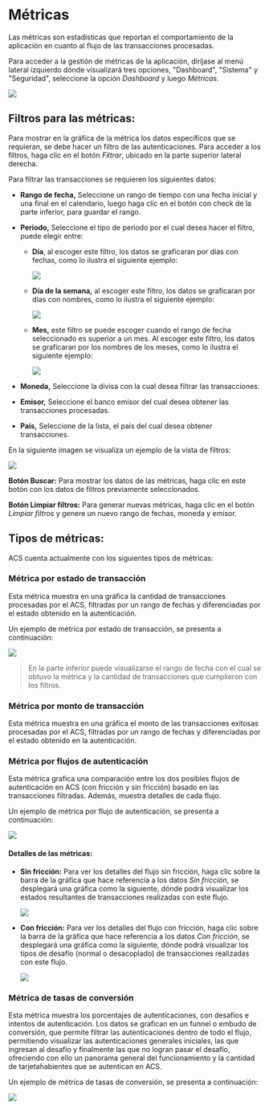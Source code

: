 # Métricas

Las métricas son estadísticas que reportan el comportamiento de la aplicación en cuanto al flujo de las transacciones procesadas.

Para acceder a la gestión de métricas de la aplicación, diríjase al menú lateral izquierdo dónde visualizará tres opciones, "Dashboard", "Sistema" y "Seguridad", seleccione la opción *Dashboard* y luego *Métricas*.

![](https://wiki.placetopay.com/images/1/12/Menu-metricas.png)

## Filtros para las métricas:

Para mostrar en la gráfica de la métrica los datos específicos que se requieran, se debe hacer un filtro de las autenticaciones. Para acceder a los filtros, haga clic en el botón *Filtrar*, ubicado en la parte superior lateral derecha.

Para filtrar las transacciones se requieren los siguientes datos:

- **Rango de fecha,** Seleccione un rango de tiempo con una fecha inicial y una final en el calendario, luego haga clic en el botón con check de la parte inferior, para guardar el rango.

- **Periodo,** Seleccione el tipo de periodo por el cual desea hacer el filtro, puede elegir entre:

    - **Día**, al escoger este filtro, los datos se graficaran por días con fechas, como lo ilustra el siguiente ejemplo:
    
      ![](https://wiki.placetopay.com/images/2/2d/Day.png)

    - **Día de la semana,** al escoger este filtro, los datos se graficaran por días con nombres, como lo ilustra el siguiente ejemplo:
      
      ![](https://wiki.placetopay.com/images/5/5b/Weekday.png)


    - **Mes,** este filtro se puede escoger cuando el rango de fecha seleccionado es superior a un mes. Al escoger este filtro, los datos se graficaran por los nombres de los meses, como lo ilustra el siguiente ejemplo:
  
      ![](https://wiki.placetopay.com/images/5/50/Month.png)


- **Moneda,** Seleccione la divisa con la cual desea filtrar las transacciones.

- **Emisor,** Seleccione el banco emisor del cual desea obtener las transacciones procesadas.

- **País,** Seleccione de la lista, el país del cual desea obtener transacciones.

En la siguiente imagen se visualiza un ejemplo de la vista de filtros:

![](https://wiki.placetopay.com/images/f/fe/Metrics-filter.png)

**Botón Buscar:** Para mostrar los datos de las métricas, haga clic en este botón con los datos de filtros previamente seleccionados.

**Botón Limpiar filtros:** Para generar nuevas métricas, haga clic en el botón *Limpiar filtros* y genere un nuevo rango de fechas, moneda y emisor.


## Tipos de métricas:

ACS cuenta actualmente con los siguientes tipos de métricas:


### Métrica por estado de transacción
Esta métrica muestra en una gráfica la cantidad de transacciones procesadas por el ACS, filtradas por un rango de fechas y diferenciadas por el estado obtenido en la autenticación. 

Un ejemplo de métrica por estado de transacción, se presenta a continuación:

![](https://wiki.placetopay.com/images/e/e2/State-transaction-metric.png)

> En la parte inferior puede visualizarse el rango de fecha con el cual se obtuvo la métrica y la cantidad de transacciones que cumplieron con los filtros.


### Métrica por monto de transacción
Esta métrica muestra en una gráfica el monto de las transacciones exitosas procesadas por el ACS, filtradas por un rango de fechas y diferenciadas por el estado obtenido en la autenticación.

### Métrica por flujos de autenticación
Esta métrica grafica una comparación entre los dos posibles flujos de autenticación en ACS (con fricción y sin fricción) basado en  las transacciones filtradas. Además, muestra detalles de cada flujo.

Un ejemplo de métrica por flujo de autenticación, se presenta a continuación:

![](https://wiki.placetopay.com/images/d/db/Flow-authentication-metric.png)

#### Detalles de las métricas:

  - **Sin fricción:** Para ver los detalles del flujo sin fricción, haga clic sobre la barra de la gráfica que hace referencia a los datos *Sin fricción*, se desplegará una gráfica como la siguiente, dónde podrá visualizar los estados resultantes de transacciones realizadas con este flujo.

    ![](https://wiki.placetopay.com/images/b/bb/Frictionless-flow.png)

 - **Con fricción:** Para ver los detalles del flujo con fricción, haga clic sobre la barra de la gráfica que hace referencia a los datos *Con fricción*, se desplegará una gráfica como la siguiente, dónde podrá visualizar los tipos de desafío (normal o desacoplado) de transacciones realizadas con este flujo.
  
   ![](https://wiki.placetopay.com/images/3/33/Friction-flow.png)


### Métrica de tasas de conversión
Esta métrica muestra los porcentajes de autenticaciones, con desafíos e intentos de autenticación. Los datos se grafican en un funnel o embudo de conversión, que permite filtrar las autenticaciones dentro de todo el flujo, permitiendo visualizar las autenticaciones generales iniciales, las que ingresan al desafío y finalmente las que no logran pasar el desafío, ofreciendo con ello un panorama general del funcionamiento y la cantidad de tarjetahabientes que se autentican en ACS.

Un ejemplo de métrica de tasas de conversión, se presenta a continuación:

![](https://wiki.placetopay.com/images/8/83/Conversion-rates-metric.png)